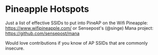 # Pineapple Hotspots

Just a list of effective SSIDs to put into PineAP on the Wifi Pineapple: https://www.wifipineapple.com/ or Sensepost's (@singe) Mana project: https://github.com/sensepost/mana

Would love contributions if you know of AP SSIDs that are commonly insecure.
